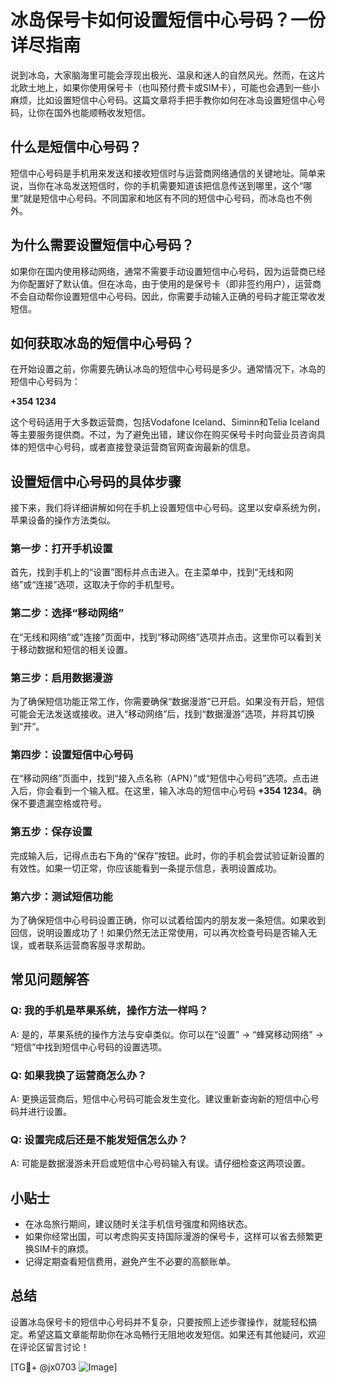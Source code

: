 # 冰岛保号卡如何设置短信中心号码？一份详尽指南

说到冰岛，大家脑海里可能会浮现出极光、温泉和迷人的自然风光。然而，在这片北欧土地上，如果你使用保号卡（也叫预付费卡或SIM卡），可能也会遇到一些小麻烦，比如设置短信中心号码。这篇文章将手把手教你如何在冰岛设置短信中心号码，让你在国外也能顺畅收发短信。

## 什么是短信中心号码？

短信中心号码是手机用来发送和接收短信时与运营商网络通信的关键地址。简单来说，当你在冰岛发送短信时，你的手机需要知道该把信息传送到哪里，这个“哪里”就是短信中心号码。不同国家和地区有不同的短信中心号码，而冰岛也不例外。

## 为什么需要设置短信中心号码？

如果你在国内使用移动网络，通常不需要手动设置短信中心号码，因为运营商已经为你配置好了默认值。但在冰岛，由于使用的是保号卡（即非签约用户），运营商不会自动帮你设置短信中心号码。因此，你需要手动输入正确的号码才能正常收发短信。

## 如何获取冰岛的短信中心号码？

在开始设置之前，你需要先确认冰岛的短信中心号码是多少。通常情况下，冰岛的短信中心号码为：

**+354 1234**

这个号码适用于大多数运营商，包括Vodafone Iceland、Siminn和Telia Iceland等主要服务提供商。不过，为了避免出错，建议你在购买保号卡时向营业员咨询具体的短信中心号码，或者直接登录运营商官网查询最新的信息。

## 设置短信中心号码的具体步骤

接下来，我们将详细讲解如何在手机上设置短信中心号码。这里以安卓系统为例，苹果设备的操作方法类似。

### 第一步：打开手机设置

首先，找到手机上的“设置”图标并点击进入。在主菜单中，找到“无线和网络”或“连接”选项，这取决于你的手机型号。

### 第二步：选择“移动网络”

在“无线和网络”或“连接”页面中，找到“移动网络”选项并点击。这里你可以看到关于移动数据和短信的相关设置。

### 第三步：启用数据漫游

为了确保短信功能正常工作，你需要确保“数据漫游”已开启。如果没有开启，短信可能会无法发送或接收。进入“移动网络”后，找到“数据漫游”选项，并将其切换到“开”。

### 第四步：设置短信中心号码

在“移动网络”页面中，找到“接入点名称（APN）”或“短信中心号码”选项。点击进入后，你会看到一个输入框。在这里，输入冰岛的短信中心号码 **+354 1234**。确保不要遗漏空格或符号。

### 第五步：保存设置

完成输入后，记得点击右下角的“保存”按钮。此时，你的手机会尝试验证新设置的有效性。如果一切正常，你应该能看到一条提示信息，表明设置成功。

### 第六步：测试短信功能

为了确保短信中心号码设置正确，你可以试着给国内的朋友发一条短信。如果收到回信，说明设置成功了！如果仍然无法正常使用，可以再次检查号码是否输入无误，或者联系运营商客服寻求帮助。

## 常见问题解答

### Q: 我的手机是苹果系统，操作方法一样吗？
A: 是的，苹果系统的操作方法与安卓类似。你可以在“设置” -> “蜂窝移动网络” -> “短信”中找到短信中心号码的设置选项。

### Q: 如果我换了运营商怎么办？
A: 更换运营商后，短信中心号码可能会发生变化。建议重新查询新的短信中心号码并进行设置。

### Q: 设置完成后还是不能发短信怎么办？
A: 可能是数据漫游未开启或短信中心号码输入有误。请仔细检查这两项设置。

## 小贴士

- 在冰岛旅行期间，建议随时关注手机信号强度和网络状态。
- 如果你经常出国，可以考虑购买支持国际漫游的保号卡，这样可以省去频繁更换SIM卡的麻烦。
- 记得定期查看短信费用，避免产生不必要的高额账单。

## 总结

设置冰岛保号卡的短信中心号码并不复杂，只要按照上述步骤操作，就能轻松搞定。希望这篇文章能帮助你在冰岛畅行无阻地收发短信。如果还有其他疑问，欢迎在评论区留言讨论！

[TG💪+ @jx0703 ![Image](https://github.com/user-attachments/assets/dbca1d08-cadb-493c-b0ec-ad6f7a83f270)]